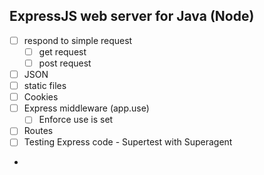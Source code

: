 ExpressJS web server for Java (Node)
------------------------------------

* [ ] respond to simple request
  * [ ] get request
  * [ ] post request
* [ ] JSON
* [ ] static files
* [ ] Cookies
* [ ] Express middleware (app.use)
  * [ ] Enforce use is set
* [ ] Routes
* [ ] Testing Express code - Supertest with Superagent
* 